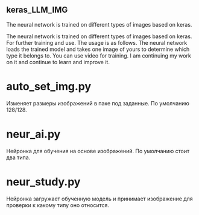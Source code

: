 ## keras_LLM_IMG
The neural network is trained on different types of images based on keras.

The neural network is trained on different types of images based on keras. 
For further training and use. The usage is as follows. The neural network loads the trained model 
and takes one image of yours to determine which type it belongs to. 
You can use video for training. I am continuing my work on it and continue to learn and improve it.

# auto_set_img.py  
Изменяет размеры изображений в паке под заданные. По умолчанию 128/128.

# neur_ai.py 	      
Нейронка для обучения на основе изображений. По умолчанию стоит два типа. 

# neur_study.py     
Нейронка загружает обученную модель и принимает изображение для проверки к какому типу оно относится.


